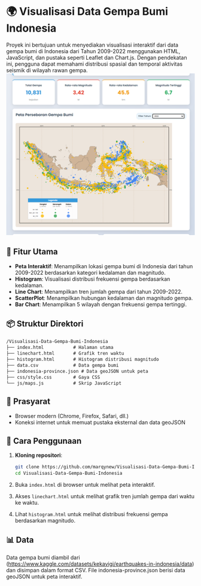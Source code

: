 # 🌍 Visualisasi Data Gempa Bumi Indonesia

Proyek ini bertujuan untuk menyediakan visualisasi interaktif dari data gempa bumi di Indonesia dari Tahun 2009-2022 menggunakan HTML, JavaScript, dan pustaka seperti Leaflet dan Chart.js. Dengan pendekatan ini, pengguna dapat memahami distribusi spasial dan temporal aktivitas seismik di wilayah rawan gempa.
![Screenshot of Earthquake Map](images/Screenshot%202025-05-15%20174417.png)

## 📌 Fitur Utama

* **Peta Interaktif**: Menampilkan lokasi gempa bumi di Indonesia dari tahun 2009-2022 berdasarkan kategori kedalaman dan magnitudo.
* **Histogram**: Visualisasi distribusi frekuensi gempa berdasarkan kedalaman.
* **Line Chart**: Menampilkan tren jumlah gempa dari tahun 2009-2022.
* **ScatterPlot**: Menampilkan hubungan kedalaman dan magnitudo gempa.
* **Bar Chart**: Menampilkan 5 wilayah dengan frekuensi gempa tertinggi.

## 📦 Struktur Direktori

```
/Visualisasi-Data-Gempa-Bumi-Indonesia
├── index.html           # Halaman utama
├── linechart.html       # Grafik tren waktu
├── histogram.html       # Histogram distribusi magnitudo
├── data.csv             # Data gempa bumi
├── indonesia-province.json # Data geoJSON untuk peta
├── css/style.css        # Gaya CSS
└── js/maps.js           # Skrip JavaScript
```

## 🔧 Prasyarat

* Browser modern (Chrome, Firefox, Safari, dll.)
* Koneksi internet untuk memuat pustaka eksternal dan data geoJSON

## 🚀 Cara Penggunaan

1. **Kloning repositori**:

   ```bash
   git clone https://github.com/marqynew/Visualisasi-Data-Gempa-Bumi-Indonesia.git
   cd Visualisasi-Data-Gempa-Bumi-Indonesia
   ```
2. Buka `index.html` di browser untuk melihat peta interaktif.
3. Akses `linechart.html` untuk melihat grafik tren jumlah gempa dari waktu ke waktu.
4. Lihat `histogram.html` untuk melihat distribusi frekuensi gempa berdasarkan magnitudo.

## 📊 Data

Data gempa bumi diambil dari (https://www.kaggle.com/datasets/kekavigi/earthquakes-in-indonesia/data) dan disimpan dalam format CSV.
File indonesia-province.json berisi data geoJSON untuk peta interaktif.

